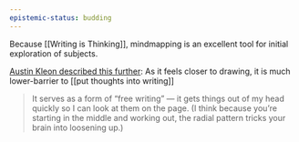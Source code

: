 ```yaml
---
epistemic-status: budding
---
```


Because [[Writing is Thinking]], mindmapping is an excellent tool for initial exploration of subjects.

[Austin Kleon described this further](https://austinkleon.substack.com/p/how-to-make-a-map-of-your-mind): As it feels closer to drawing, it is much lower-barrier to [[put thoughts into writing]]
> It serves as a form of “free writing” — it gets things out of my head quickly so I can look at them on the page. (I think because you’re starting in the middle and working out, the radial pattern tricks your brain into loosening up.) 